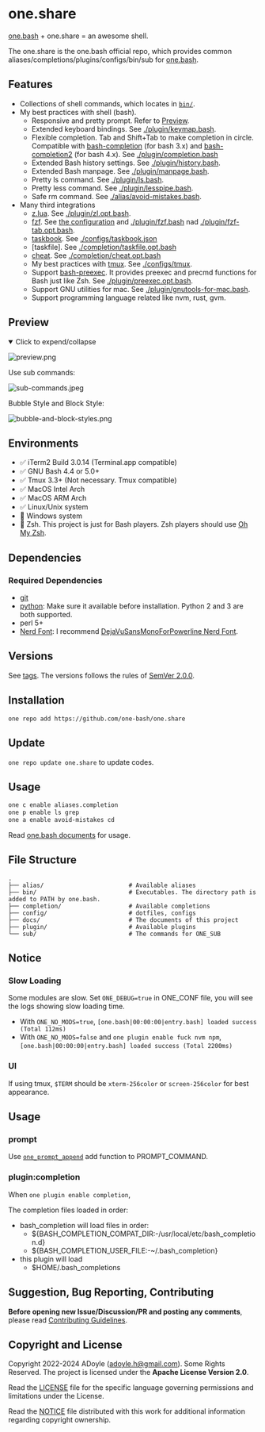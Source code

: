 # one.share

[one.bash][] + one.share = an awesome shell.

The one.share is the one.bash official repo, which provides common aliases/completions/plugins/configs/bin/sub for [one.bash][].

## Features

- Collections of shell commands, which locates in [`bin/`](./bin/).
- My best practices with shell (bash).
  - Responsive and pretty prompt. Refer to [Preview](#preview).
  - Extended keyboard bindings. See [./plugin/keymap.bash](./plugin/keymap.bash).
  - Flexible completion. Tab and Shift+Tab to make completion in circle. Compatible with [bash-completion][] (for bash 3.x) and [bash-completion2][bash-completion] (for bash 4.x). See [./plugin/completion.bash](./plugin/completion.bash)
  - Extended Bash history settings. See [./plugin/history.bash](./plugin/history.bash).
  - Extended Bash manpage. See [./plugin/manpage.bash](./plugin/manpage.bash).
  - Pretty ls command. See [./plugin/ls.bash](./plugin/ls.bash).
  - Pretty less command. See [./plugin/lesspipe.bash](./plugin/lesspipe.bash).
  - Safe rm command. See [./alias/avoid-mistakes.bash](./alias/avoid-mistakes.bash).
- Many third integrations
  - [z.lua][]. See [./plugin/zl.opt.bash](./plugin/zl.opt.bash).
  - [fzf][]. See [the configuration](https://github.com/adoyle-h/dotfiles/blob/master/bash-custom/fzf.plugin.bash) and [./plugin/fzf.bash](./plugin/fzf.bash) nad [./plugin/fzf-tab.opt.bash](./plugin/fzf-tab.opt.bash).
  - [taskbook](https://github.com/klaussinani/taskbook). See [./configs/taskbook.json](./configs/taskbook.json)
  - [taskfile]. See [./completion/taskfile.opt.bash](./completion/taskfile.opt.bash)
  - [cheat](https://github.com/cheat/cheat). See [./completion/cheat.opt.bash](./completion/cheat.opt.bash)
  - My best practices with [tmux][]. See [./configs/tmux](./configs/tmux).
  - Support [bash-preexec][]. It provides preexec and precmd functions for Bash just like Zsh. See [./plugin/preexec.opt.bash](./plugin/preexec.opt.bash).
  - Support GNU utilities for mac. See [./plugin/gnutools-for-mac.bash](./plugin/gnutools-for-mac.bash).
  - Support programming language related like nvm, rust, gvm.

## Preview

<details open>
<summary>Click to expend/collapse</summary>

![preview.png](https://media.githubusercontent.com/media/adoyle-h/_imgs/master/github/dotfiles/preview.png)

Use sub commands:

![sub-commands.jpeg](https://media.githubusercontent.com/media/adoyle-h/_imgs/master/github/dotfiles/sub-commands.jpeg)

Bubble Style and Block Style:

![bubble-and-block-styles.png](https://media.githubusercontent.com/media/adoyle-h/_imgs/master/github/a-bash-prompt/bubble-and-block-styles.png)

</details>

## Environments

- ✅ iTerm2 Build 3.0.14 (Terminal.app compatible)
- ✅ GNU Bash 4.4 or 5.0+
- ✅ Tmux 3.3+ (Not necessary. Tmux compatible)
- ✅ MacOS Intel Arch
- ✅ MacOS ARM Arch
- ✅ Linux/Unix system
- 🚫 Windows system
- 🚫 Zsh. This project is just for Bash players. Zsh players should use [Oh My Zsh][].

## Dependencies

### Required Dependencies

- [git][]
- [python][]: Make sure it available before installation. Python 2 and 3 are both supported.
- perl 5+
- [Nerd Font](https://github.com/ryanoasis/nerd-fonts): I recommend [DejaVuSansMonoForPowerline Nerd Font][font-DejaVu].

## Versions

See [tags][]. The versions follows the rules of [SemVer 2.0.0](http://semver.org/).

## Installation

`one repo add https://github.com/one-bash/one.share`

## Update

`one repo update one.share` to update codes.

## Usage

```sh
one c enable aliases.completion
one p enable ls grep
one a enable avoid-mistakes cd
```

Read [one.bash documents][one.bash] for usage.

## File Structure

```
.
├── alias/                        # Available aliases
├── bin/                          # Executables. The directory path is added to PATH by one.bash.
├── completion/                   # Available completions
├── config/                       # dotfiles, configs
├── docs/                         # The documents of this project
├── plugin/                       # Available plugins
└── sub/                          # The commands for ONE_SUB
```

## Notice

### Slow Loading

Some modules are slow. Set `ONE_DEBUG=true` in ONE_CONF file, you will see the logs showing slow loading time.

- With `ONE_NO_MODS=true`, `[one.bash|00:00:00|entry.bash] loaded success (Total 112ms)`
- With `ONE_NO_MODS=false` and `one plugin enable fuck nvm npm`,  `[one.bash|00:00:00|entry.bash] loaded success (Total 2200ms)`

### UI

If using tmux, `$TERM` should be `xterm-256color` or `screen-256color` for best appearance.

## Usage

### prompt

Use [`one_prompt_append`](https://github.com/one-bash/one.bash/blob/develop/docs/one-functions.md#one_prompt_append) add function to PROMPT_COMMAND.

### plugin:completion

When `one plugin enable completion`,

The completion files loaded in order:

- bash_completion will load files in order:
  - ${BASH_COMPLETION_COMPAT_DIR:-/usr/local/etc/bash_completion.d}
  - ${BASH_COMPLETION_USER_FILE:-~/.bash_completion}
- this plugin will load
  - $HOME/.bash_completions

## Suggestion, Bug Reporting, Contributing

**Before opening new Issue/Discussion/PR and posting any comments**, please read [Contributing Guidelines](https://gcg.adoyle.me/CONTRIBUTING).

## Copyright and License

Copyright 2022-2024 ADoyle (adoyle.h@gmail.com). Some Rights Reserved.
The project is licensed under the **Apache License Version 2.0**.

Read the [LICENSE][] file for the specific language governing permissions and limitations under the License.

Read the [NOTICE][] file distributed with this work for additional information regarding copyright ownership.


<!-- links -->

[LICENSE]: ./LICENSE
[NOTICE]: ./NOTICE
[tags]: https://github.com/one-bash/one.share/tags

<!-- links -->

[one.bash]: https://github.com/one-bash/one.bash
[dotbot]: https://github.com/anishathalye/dotbot/
[tmux]: https://github.com/tmux/tmux
[fzf]: https://github.com/junegunn/fzf
[font-DejaVu]: https://github.com/ryanoasis/nerd-fonts/tree/master/patched-fonts/DejaVuSansMono
[Color Scheme]: https://github.com/mbadolato/iTerm2-Color-Schemes
[scheme-deep]: https://github.com/mbadolato/iTerm2-Color-Schemes#deep
[gnu-sed]: https://www.gnu.org/software/sed/
[git]: https://github.com/git/git
[git-prompt]: https://github.com/git/git/blob/master/contrib/completion/git-prompt.sh
[bash-completion]: https://github.com/scop/bash-completion
[Oh My Zsh]: https://github.com/robbyrussell/oh-my-zsh
[bash-preexec]: https://github.com/rcaloras/bash-preexec
[a-bash-prompt]: https://github.com/adoyle-h/a-bash-prompt
[python]: https://www.python.org/
[z.lua]: https://github.com/skywind3000/z.lua
[ble.sh]: https://github.com/akinomyoga/ble.sh
[Fig]: https://github.com/withfig/fig
